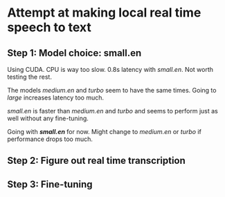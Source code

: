 # Attempt at making local real time speech to text

## Step 1: Model choice: small.en

Using CUDA. CPU is way too slow. 0.8s latency with _small.en_. Not worth testing the rest.

The models _medium.en_ and _turbo_ seem to have the same times. Going to _large_ increases latency too much.

_small.en_ is faster than _medium.en_ and _turbo_ and seems to perform just as well without any fine-tuning.

Going with ___small.en___ for now. Might change to _medium.en_ or _turbo_ if performance drops too much.


## Step 2: Figure out real time transcription


## Step 3: Fine-tuning

